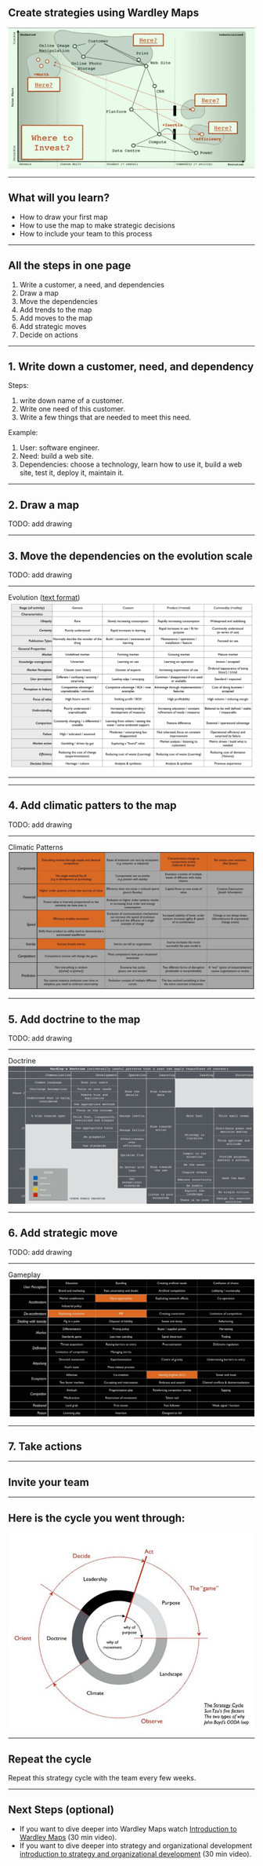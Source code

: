 <!--
size: 4:3
theme: default
-->

## Create strategies using Wardley Maps
![wardley](wardley.png)

---
<!-- paginate: true -->

## What will you learn?

- How to draw your first map
- How to use the map to make strategic decisions
- How to include your team to this process

---

## All the steps in one page
1. Write a customer, a need, and dependencies
1. Draw a map
1. Move the dependencies
1. Add trends to the map
1. Add moves to the map
1. Add strategic moves
1. Decide on actions

---

## 1. Write down a customer, need, and dependency

Steps:
1. write down name of a customer.
1. Write one need of this customer.
1. Write a few things that are needed to meet this need.

Example:
1. User: software engineer.
1. Need: build a web site.
1. Dependencies: choose a technology, learn how to use it, build a web site, test it, deploy it, maintain it.

---

## 2. Draw a map

TODO: add drawing

---

## 3. Move the dependencies on the evolution scale

TODO: add drawing

---

Evolution ([text format](evolution.html))
![evolution](evolution.jpeg)

---

---

## 4. Add climatic patters to the map

TODO: add drawing

---

Climatic Patterns
![climate](climatic-patterns.jpeg)

---

## 5. Add doctrine to the map

TODO: add drawing

---

Doctrine
![doctrines](doctrine.jpeg)

---

## 6. Add strategic move

TODO: add drawing

---

Gameplay
![gameplay](gameplay.jpeg)

---

## 7. Take actions


---

## Invite your team

---

## Here is the cycle you went through:
![cycle](strategy-cycle.png)

---

## Repeat the cycle

Repeat this strategy cycle with the team every few weeks.

---

## Next Steps (optional)

- If you want to dive deeper into Wardley Maps watch [Introduction to Wardley Maps]() (30 min video).
- If you want to dive deeper into strategy and organizational development [introduction to strategy and organizational development]() (30 min video).

